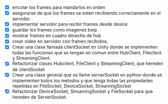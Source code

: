 - [x] encolar los frames para mandarlos en orden
- [x] asegurarse de que los frames se esten recibiendo correctamente en el servidor.
- [x] implementar servidor para recibir frames desde device
- [x] guardar los frames como imagenes bmp
- [x] mostrar frames en cuadro derecho de hub
- [x] crear video en servidor con frames recibidos.
- [x] Crear una clase llamada clientSocket en Unity donde se implementen todas las funciones que se tengan en comun entre HubClient, Fileclient y StreamingClient.
- [x] Refactorizar clases Hubclient, FileClient y StreamingClient, que hereden de clientSocket
- [x] Crear una clase general que se llame serverSocket en python donde se implementen todos los metodos y que tenga todas las propiedades repetidas en FileSocket, DeviceSocket, StreamingSocket
- [x] Refactorizar DeviceSocket, StreamingSocket y FileSocket para que hereden de ServerSocket.
